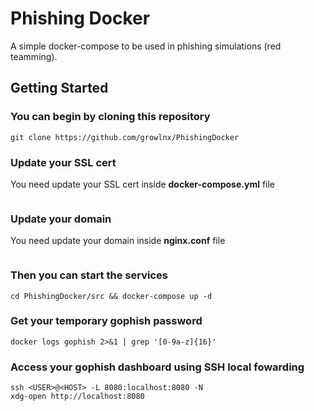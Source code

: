 # Phishing Docker

A simple docker-compose to be used in phishing simulations (red teamming).

## Getting Started

### You can begin by cloning this repository

```{sh}
git clone https://github.com/growlnx/PhishingDocker
```

### Update your SSL cert

You need update your SSL cert inside **docker-compose.yml** file

```{sh}

```

### Update your domain

You need update your domain inside **nginx.conf** file

```{sh}

```

### Then you can start the services

```{sh}
cd PhishingDocker/src && docker-compose up -d
```

### Get your temporary gophish password

```{sh}
docker logs gophish 2>&1 | grep '[0-9a-z]{16}'
```
### Access your gophish dashboard using SSH local fowarding

```{sh}
ssh <USER>@<HOST> -L 8080:localhost:8080 -N
xdg-open http://localhost:8080
```
